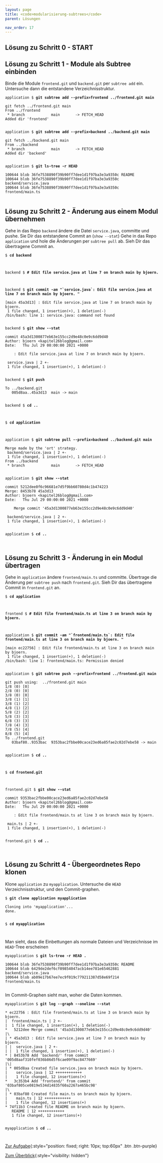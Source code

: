 ```yaml
---
layout: page
title: <code>modularisierung-subtrees</code>
parent: Lösungen

nav_order: 17
---
```

## Lösung zu Schritt 0 - START

## Lösung zu Schritt 1 - Module als Subtree einbinden

Binde die Module `frontend.git` und `backend.git`
per `subtree add` ein.
Untersuche dann die entstandene Verzeichnisstruktur.


<pre><code>application $ <b>git subtree add --prefix=frontend ../frontend.git main</b><br><br>git fetch ../frontend.git main<br>From ../frontend<br> * branch            main       -&gt; FETCH_HEAD<br>Added dir 'frontend'<br><br></code></pre>



<pre><code>application $ <b>git subtree add --prefix=backend ../backend.git main</b><br><br>git fetch ../backend.git main<br>From ../backend<br> * branch            main       -&gt; FETCH_HEAD<br>Added dir 'backend'<br><br></code></pre>



<pre><code>application $ <b>git ls-tree -r HEAD</b><br><br>100644 blob 36fe7538890f39b90ff7dee1d1f97ba3e3a9350c	README<br>100644 blob 36fe7538890f39b90ff7dee1d1f97ba3e3a9350c	backend/service.java<br>100644 blob 36fe7538890f39b90ff7dee1d1f97ba3e3a9350c	frontend/main.ts<br><br></code></pre>


## Lösung zu Schritt 2 - Änderung aus einem Modul übernehmen

Gehe in das Repo `backend` ändere die Datei `service.java`, committe und pushe.
Sie Dir das entstandene Commit an (`show --stat`)
Gehe in das Repo `application` und hole die Änderungen per `subtree pull` ab.
Sieh Dir das übertragene Commit an.


<pre><code>$ <b>cd backend</b><br><br><br></code></pre>



<pre><code>backend $ <b># Edit file service.java at line 7 on branch main by bjoern.</b><br><br><br></code></pre>



<pre><code>backend $ <b>git commit -am &quot;`service.java`: Edit file service.java at line 7 on branch main by bjoern. &quot;</b><br><br>[main 45a3d13] : Edit file service.java at line 7 on branch main by bjoern.<br> 1 file changed, 1 insertion(+), 1 deletion(-)<br>/bin/bash: line 1: service.java: command not found<br><br></code></pre>



<pre><code>backend $ <b>git show --stat </b><br><br>commit 45a3d1300877eb63e155cc2d9e48c0e9c6dd9d40<br>Author: bjoern &lt;kapitel26blog@gmail.com&gt;<br>Date:   Thu Jul 29 00:00:00 2021 +0000<br><br>    : Edit file service.java at line 7 on branch main by bjoern.<br><br> service.java | 2 +-<br> 1 file changed, 1 insertion(+), 1 deletion(-)<br><br></code></pre>



<pre><code>backend $ <b>git push</b><br><br>To ../backend.git<br>   005d8aa..45a3d13  main -&gt; main<br><br></code></pre>



<pre><code>backend $ <b>cd ..</b><br><br><br></code></pre>



<pre><code>$ <b>cd application</b><br><br><br></code></pre>



<pre><code>application $ <b>git subtree pull --prefix=backend ../backend.git main</b><br><br>Merge made by the 'ort' strategy.<br> backend/service.java | 2 +-<br> 1 file changed, 1 insertion(+), 1 deletion(-)<br>From ../backend<br> * branch            main       -&gt; FETCH_HEAD<br><br></code></pre>



<pre><code>application $ <b>git show --stat </b><br><br>commit 5212dee0f6c96681e7d5f9bb60780d4c1b474223<br>Merge: 8453b78 45a3d13<br>Author: bjoern &lt;kapitel26blog@gmail.com&gt;<br>Date:   Thu Jul 29 00:00:00 2021 +0000<br><br>    Merge commit '45a3d1300877eb63e155cc2d9e48c0e9c6dd9d40'<br><br> backend/service.java | 2 +-<br> 1 file changed, 1 insertion(+), 1 deletion(-)<br><br></code></pre>



<pre><code>application $ <b>cd ..</b><br><br><br></code></pre>


## Lösung zu Schritt 3 - Änderung in ein Modul übertragen

Gehe in `application` ändere `frontend/main.ts` und committe.
Übertrage die Änderung per `subtree push` nach `frontend.git`.
Sieh Dir das übertragene Commit in `frontend.git` an.


<pre><code>$ <b>cd application</b><br><br><br></code></pre>



<pre><code>frontend $ <b># Edit file frontend/main.ts at line 3 on branch main by bjoern.</b><br><br><br></code></pre>



<pre><code>application $ <b>git commit -am &quot;`frontend/main.ts`: Edit file frontend/main.ts at line 3 on branch main by bjoern. &quot;</b><br><br>[main ec22756] : Edit file frontend/main.ts at line 3 on branch main by bjoern.<br> 1 file changed, 1 insertion(+), 1 deletion(-)<br>/bin/bash: line 1: frontend/main.ts: Permission denied<br><br></code></pre>



<pre><code>application $ <b>git subtree push --prefix=frontend ../frontend.git main</b><br><br>git push using:  ../frontend.git main<br>1/8 (0) [0]<br>2/8 (0) [0]<br>3/8 (0) [0]<br>3/8 (1) [1]<br>3/8 (1) [2]<br>4/8 (1) [2]<br>5/8 (2) [2]<br>5/8 (3) [3]<br>6/8 (3) [3]<br>7/8 (4) [3]<br>7/8 (5) [4]<br>8/8 (5) [4]<br>To ../frontend.git<br>   03baf80..9353bac  9353bac2fbbe00cace23ed6a85fae2c02d7ebe58 -&gt; main<br><br></code></pre>



<pre><code>application $ <b>cd ..</b><br><br><br></code></pre>



<pre><code>$ <b>cd frontend.git</b><br><br><br></code></pre>



<pre><code>frontend.git $ <b>git show --stat </b><br><br>commit 9353bac2fbbe00cace23ed6a85fae2c02d7ebe58<br>Author: bjoern &lt;kapitel26blog@gmail.com&gt;<br>Date:   Thu Jul 29 00:00:00 2021 +0000<br><br>    : Edit file frontend/main.ts at line 3 on branch main by bjoern.<br><br> main.ts | 2 +-<br> 1 file changed, 1 insertion(+), 1 deletion(-)<br><br></code></pre>



<pre><code>frontend.git $ <b>cd ..</b><br><br><br></code></pre>


## Lösung zu Schritt 4 - Übergeordnetes Repo klonen

Klone `application` zu `myapplication`.
Untersuche die `HEAD` Verzeichnisstruktur,
und den Commit-graphen.


<pre><code>$ <b>git clone application myapplication</b><br><br>Cloning into 'myapplication'...<br>done.<br><br></code></pre>



<pre><code>$ <b>cd myapplication</b><br><br><br></code></pre>


Man sieht, dass die Einbettungen als normale Dateien und Verzeichnisse im `HEAD`-Tree erscheinen


<pre><code>myapplication $ <b>git ls-tree -r HEAD .</b><br><br>100644 blob 36fe7538890f39b90ff7dee1d1f97ba3e3a9350c	README<br>100644 blob 6429de2def6cf09854047acb14ee781e65462881	backend/service.java<br>100644 blob ab09e17b67ee7ec9f019c779211387d58e69f214	frontend/main.ts<br><br></code></pre>


Im Commit-Graphen sieht man, woher die Daten kommen.


<pre><code>myapplication $ <b>git log --graph --oneline --stat</b><br><br>* ec22756 : Edit file frontend/main.ts at line 3 on branch main by bjoern.<br>|  frontend/main.ts | 2 +-<br>|  1 file changed, 1 insertion(+), 1 deletion(-)<br>*   5212dee Merge commit '45a3d1300877eb63e155cc2d9e48c0e9c6dd9d40'<br>|\  <br>| * 45a3d13 : Edit file service.java at line 7 on branch main by bjoern.<br>| |  service.java | 2 +-<br>| |  1 file changed, 1 insertion(+), 1 deletion(-)<br>* | 8453b78 Add 'backend/' from commit '005d8aaf310fef036b86d5f6cae09f9ac8477669'<br>|\| <br>| * 005d8aa Created file service.java on branch main by bjoern.<br>|    service.java | 12 ++++++++++++<br>|    1 file changed, 12 insertions(+)<br>*   3c353b4 Add 'frontend/' from commit '03baf805ce0819e534d14835f60a2267a465bc98'<br>|\  <br>| * 03baf80 Created file main.ts on branch main by bjoern.<br>|    main.ts | 12 ++++++++++++<br>|    1 file changed, 12 insertions(+)<br>* 74f11b3 Created file README on branch main by bjoern.<br>   README | 12 ++++++++++++<br>   1 file changed, 12 insertions(+)<br><br></code></pre>



<pre><code>myapplication $ <b>cd ..</b><br><br><br></code></pre>


[Zur Aufgabe](aufgabe-modularisierung-subtrees.html){:style="position: fixed; right: 10px; top:60px" .btn .btn-purple}

[Zum Überblick](../../ueberblick.html){:style="visibility: hidden"}

